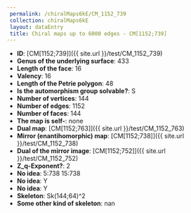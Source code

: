```yaml
--- 
 permalink: /chiralMaps6kE/CM_1152_739 
 collection: chiralMaps6kE
 layout: dataEntry
 title: Chiral maps up to 6000 edges - CM[1152;739]
---
```


- **ID**: [CM[1152;739]]({{ site.url }}/test/CM_1152_739)
- **Genus of the underlying surface**: 433
- **Length of the face**: 16
- **Valency**: 16
- **Length of the Petrie polygon**: 48
- **Is the automorphism group solvable?**: S
- **Number of vertices**: 144
- **Number of edges**: 1152
- **Number of faces**: 144
- **The map is self-**: none
- **Dual map**: [CM[1152;763]]({{ site.url }}/test/CM_1152_763)
- **Mirror (enantihomorphic) map**: [CM[1152;738]]({{ site.url }}/test/CM_1152_738)
- **Dual of the mirror image**: [CM[1152;752]]({{ site.url }}/test/CM_1152_752)
- **Z_q-Exponent?**: 2
- **No idea**:  5:738 15:738
- **No idea**: Y
- **No idea**: Y
- **Skeleton**: Sk(144;64)^2
- **Some other kind of skeleton**: nan
